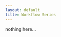 ```yaml
---
layout: default
title: Workflow Series
---
```

<div id="home">
  <ol class="posts">

  </ol>
  nothing here...
</div>

